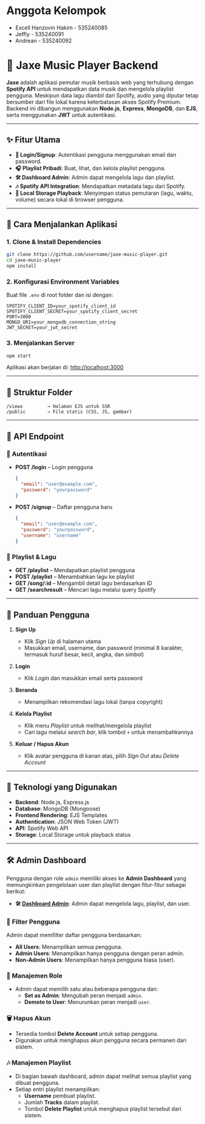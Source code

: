 # Anggota Kelompok
- Excell Hanzovin Hakim - 535240085
- Jeffly - 535240091
- Andrean - 535240092
# 🎵 Jaxe Music Player Backend

**Jaxe** adalah aplikasi pemutar musik berbasis web yang terhubung dengan **Spotify API** untuk mendapatkan data musik dan mengelola playlist pengguna. Meskipun data lagu diambil dari Spotify, audio yang diputar tetap bersumber dari file lokal karena keterbatasan akses Spotify Premium. Backend ini dibangun menggunakan **Node.js**, **Express**, **MongoDB**, dan **EJS**, serta menggunakan **JWT** untuk autentikasi.

---

## ✨ Fitur Utama

- **🔐 Login/Signup**: Autentikasi pengguna menggunakan email dan password.
- **🎧 Playlist Pribadi**: Buat, lihat, dan kelola playlist pengguna.
- **🛠️ Dashboard Admin**: Admin dapat mengelola lagu dan playlist.
- **🎶 Spotify API Integration**: Mendapatkan metadata lagu dari Spotify.
- **💾 Local Storage Playback**: Menyimpan status pemutaran (lagu, waktu, volume) secara lokal di browser pengguna.

---

## 🚀 Cara Menjalankan Aplikasi

### 1. Clone & Install Dependencies

```bash
git clone https://github.com/username/jaxe-music-player.git
cd jaxe-music-player
npm install
```

### 2. Konfigurasi Environment Variables

Buat file `.env` di root folder dan isi dengan:

```env
SPOTIFY_CLIENT_ID=your_spotify_client_id
SPOTIFY_CLIENT_SECRET=your_spotify_client_secret
PORT=3000
MONGO_URI=your_mongodb_connection_string
JWT_SECRET=your_jwt_secret
```

### 3. Menjalankan Server

```bash
npm start
```

Aplikasi akan berjalan di: [http://localhost:3000](http://localhost:3000)

---

## 📁 Struktur Folder

```
/views         → Halaman EJS untuk SSR
/public        → File statis (CSS, JS, gambar)
```

---

## 📡 API Endpoint

### 🔐 Autentikasi

- **POST /login** – Login pengguna  
  ```json
  {
    "email": "user@example.com",
    "password": "yourpassword"
  }
  ```

- **POST /signup** – Daftar pengguna baru  
  ```json
  {
    "email": "user@example.com",
    "password": "yourpassword",
    "username": "username"
  }
  ```

### 🎵 Playlist & Lagu

- **GET /playlist** – Mendapatkan playlist pengguna
- **POST /playlist** – Menambahkan lagu ke playlist
- **GET /song/:id** – Mengambil detail lagu berdasarkan ID
- **GET /searchresult** – Mencari lagu melalui query Spotify

---

## 👤 Panduan Pengguna

1. **Sign Up**  
   - Klik *Sign Up* di halaman utama  
   - Masukkan email, username, dan password (minimal 8 karakter, termasuk huruf besar, kecil, angka, dan simbol)

2. **Login**  
   - Klik *Login* dan masukkan email serta password

3. **Beranda**  
   - Menampilkan rekomendasi lagu lokal (tanpa copyright)

4. **Kelola Playlist**  
   - Klik menu *Playlist* untuk melihat/mengelola playlist  
   - Cari lagu melalui *search bar*, klik tombol `+` untuk menambahkannya

5. **Keluar / Hapus Akun**  
   - Klik avatar pengguna di kanan atas, pilih *Sign Out* atau *Delete Account*

---

## 🧰 Teknologi yang Digunakan

- **Backend**: Node.js, Express.js
- **Database**: MongoDB (Mongoose)
- **Frontend Rendering**: EJS Templates
- **Authentication**: JSON Web Token (JWT)
- **API**: Spotify Web API
- **Storage**: Local Storage untuk playback status

---


## 🛠️ Admin Dashboard


Pengguna dengan role `admin` memiliki akses ke **Admin Dashboard** yang memungkinkan pengelolaan user dan playlist dengan fitur-fitur sebagai berikut:

- **🛠️ [Dashboard Admin](http://localhost:3000/admin_dashboard)**: Admin dapat mengelola lagu, playlist, dan user.

### 🔎 Filter Pengguna
Admin dapat memfilter daftar pengguna berdasarkan:
- **All Users**: Menampilkan semua pengguna.
- **Admin Users**: Menampilkan hanya pengguna dengan peran admin.
- **Non-Admin Users**: Menampilkan hanya pengguna biasa (user).

### 👥 Manajemen Role
- Admin dapat memilih satu atau beberapa pengguna dan:
  - **Set as Admin**: Mengubah peran menjadi `admin`.
  - **Demote to User**: Menurunkan peran menjadi `user`.

### 🗑️ Hapus Akun
- Tersedia tombol **Delete Account** untuk setiap pengguna.
- Digunakan untuk menghapus akun pengguna secara permanen dari sistem.

### 🎶 Manajemen Playlist
- Di bagian bawah dashboard, admin dapat melihat semua playlist yang dibuat pengguna.
- Setiap entri playlist menampilkan:
  - **Username** pembuat playlist.
  - Jumlah **Tracks** dalam playlist.
  - Tombol **Delete Playlist** untuk menghapus playlist tersebut dari sistem.
